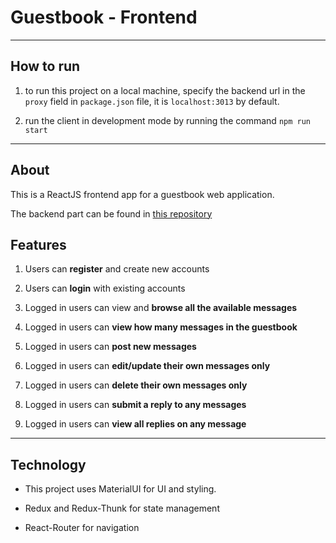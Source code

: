 # Guestbook - Frontend

---

## How to run

1. to run this project on a local machine, specify the backend url in the `proxy` field in `package.json` file, it is `localhost:3013` by default.

2. run the client in development mode by running the command `npm run start`

---

## About

This is a ReactJS frontend app for a guestbook web application.

The backend part can be found in [this repository](https://github.com/fadyx/guestbook)

## Features

1. Users can **register** and create new accounts

2. Users can **login** with existing accounts

3. Logged in users can view and **browse all the available messages**

4. Logged in users can **view how many messages in the guestbook**

5. Logged in users can **post new messages**

6. Logged in users can **edit/update their own messages only**

7. Logged in users can **delete their own messages only**

8. Logged in users can **submit a reply to any messages**

9. Logged in users can **view all replies on any message**

---

## Technology

- This project uses MaterialUI for UI and styling.

- Redux and Redux-Thunk for state management

- React-Router for navigation
